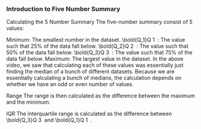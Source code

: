 
### Introduction to Five Number Summary

Calculating the 5 Number Summary
The five-number summary consist of 5 values:

Minimum: The smallest number in the dataset.
\bold{Q_1}Q 
1
​
 : The value such that 25% of the data fall below.
\bold{Q_2}Q 
2
​
 : The value such that 50% of the data fall below.
\bold{Q_3}Q 
3
​
 : The value such that 75% of the data fall below.
Maximum: The largest value in the dataset.
In the above video, we saw that calculating each of these values was essentially just finding the median of a bunch of different datasets. Because we are essentially calculating a bunch of medians, the calculation depends on whether we have an odd or even number of values.

Range
The range is then calculated as the difference between the maximum and the minimum.

IQR
The interquartile range is calculated as the difference between \bold{Q_3}Q 
3
​
  and \bold{Q_1}Q 
1
​
 .

 